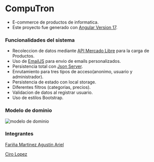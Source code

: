 # CompuTron
- E-commerce de productos de informatica.
- Este proyecto fue generado con [Angular Version 17](https://github.com/angular/angular-cli).

### Funcionalidades del sistema
- Recoleccion de datos mediante [API Mercado Libre](https://developers.mercadolibre.com.ar/es_ar/guia-para-producto) para la carga de Productos.
- Uso de [EmailJS](https://www.emailjs.com/) para envio de emails personalizados.
- Persistencia total con [Json Server](https://github.com/typicode/json-server).
- Enrutamiento para tres tipos de acceso(anonimo, usuario y administrador).
- Persistencia de estado con local storage.
- Diferentes filtros (categorias, precios).
- Validacion de datos al registrar usuario.
- Uso de estilos Bootstrap.

### Modelo de dominio

![modelo de dominio](https://github.com/agustinfarinia1/compuTron/blob/main/src/assets/modelo-dominio.png)

### Integrantes
[Fariña Martinez Agustin Ariel](https://www.linkedin.com/in/agustin-farinia/)

[Ciro Lopez](https://www.linkedin.com/in/cirolopez2001/)
